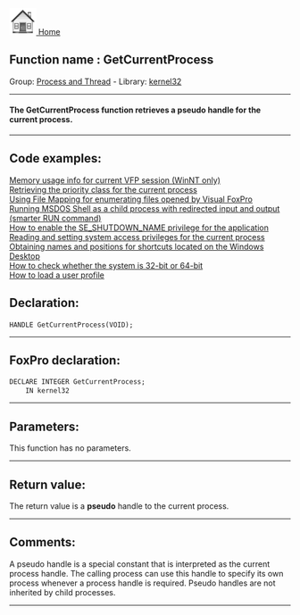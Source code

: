 [<img src="../../images/home.png"> Home ](https://github.com/VFPX/Win32API)  

## Function name : GetCurrentProcess
Group: [Process and Thread](../../functions_group.md#Process_and_Thread)  -  Library: [kernel32](../../Libraries.md#kernel32)  
***  


#### The GetCurrentProcess function retrieves a <Strong>pseudo</Strong> handle for the current process.
***  


## Code examples:
[Memory usage info for current VFP session (WinNT only)](../../samples/sample_172.md)  
[Retrieving the priority class for the current process](../../samples/sample_173.md)  
[Using File Mapping for enumerating files opened by Visual FoxPro](../../samples/sample_473.md)  
[Running MSDOS Shell as a child process with redirected input and output (smarter RUN command)](../../samples/sample_477.md)  
[How to enable the SE_SHUTDOWN_NAME privilege for the application](../../samples/sample_552.md)  
[Reading and setting system access privileges for the current process](../../samples/sample_554.md)  
[Obtaining names and positions for shortcuts located on the Windows Desktop](../../samples/sample_579.md)  
[How to check whether the system is 32-bit or 64-bit](../../samples/sample_580.md)  
[How to load a user profile](../../samples/sample_602.md)  

## Declaration:
```foxpro  
HANDLE GetCurrentProcess(VOID);  
```  
***  


## FoxPro declaration:
```foxpro  
DECLARE INTEGER GetCurrentProcess;
	IN kernel32  
```  
***  


## Parameters:
This function has no parameters.  
***  


## Return value:
The return value is a <Strong>pseudo</Strong> handle to the current process.  
***  


## Comments:
A pseudo handle is a special constant that is interpreted as the current process handle. The calling process can use this handle to specify its own process whenever a process handle is required. Pseudo handles are not inherited by child processes.  
  
***  

